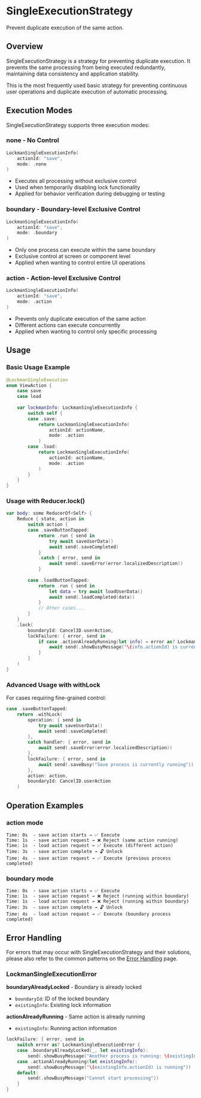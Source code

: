 # SingleExecutionStrategy

Prevent duplicate execution of the same action.

## Overview

SingleExecutionStrategy is a strategy for preventing duplicate execution. It prevents the same processing from being executed redundantly, maintaining data consistency and application stability.

This is the most frequently used basic strategy for preventing continuous user operations and duplicate execution of automatic processing.

## Execution Modes

SingleExecutionStrategy supports three execution modes:

### none - No Control

```swift
LockmanSingleExecutionInfo(
    actionId: "save",
    mode: .none
)
```

- Executes all processing without exclusive control
- Used when temporarily disabling lock functionality
- Applied for behavior verification during debugging or testing

### boundary - Boundary-level Exclusive Control

```swift
LockmanSingleExecutionInfo(
    actionId: "save", 
    mode: .boundary
)
```

- Only one process can execute within the same boundary
- Exclusive control at screen or component level
- Applied when wanting to control entire UI operations

### action - Action-level Exclusive Control

```swift
LockmanSingleExecutionInfo(
    actionId: "save",
    mode: .action  
)
```

- Prevents only duplicate execution of the same action
- Different actions can execute concurrently
- Applied when wanting to control only specific processing

## Usage

### Basic Usage Example

```swift
@LockmanSingleExecution
enum ViewAction {
    case save
    case load
    
    var lockmanInfo: LockmanSingleExecutionInfo {
        switch self {
        case .save:
            return LockmanSingleExecutionInfo(
                actionId: actionName,
                mode: .action
            )
        case .load:
            return LockmanSingleExecutionInfo(
                actionId: actionName,
                mode: .action
            )
        }
    }
}
```

### Usage with Reducer.lock()

```swift
var body: some ReducerOf<Self> {
    Reduce { state, action in
        switch action {
        case .saveButtonTapped:
            return .run { send in
                try await saveUserData()
                await send(.saveCompleted)
            }
            .catch { error, send in
                await send(.saveError(error.localizedDescription))
            }
            
        case .loadButtonTapped:
            return .run { send in
                let data = try await loadUserData()
                await send(.loadCompleted(data))
            }
            // Other cases...
        }
    }
    .lock(
        boundaryId: CancelID.userAction,
        lockFailure: { error, send in
            if case .actionAlreadyRunning(let info) = error as? LockmanSingleExecutionError {
                await send(.showBusyMessage("\(info.actionId) is currently running"))
            }
        }
    )
}
```

### Advanced Usage with withLock

For cases requiring fine-grained control:

```swift
case .saveButtonTapped:
    return .withLock(
        operation: { send in
            try await saveUserData()
            await send(.saveCompleted)
        },
        catch handler: { error, send in
            await send(.saveError(error.localizedDescription))
        },
        lockFailure: { error, send in
            await send(.saveBusy("Save process is currently running"))
        },
        action: action,
        boundaryId: CancelID.userAction
    )
```

## Operation Examples

### action mode

```
Time: 0s  - save action starts → ✅ Execute
Time: 1s  - save action request → ❌ Reject (same action running)
Time: 1s  - load action request → ✅ Execute (different action)
Time: 3s  - save action complete → 🔓 Unlock
Time: 4s  - save action request → ✅ Execute (previous process completed)
```

### boundary mode

```
Time: 0s  - save action starts → ✅ Execute
Time: 1s  - save action request → ❌ Reject (running within boundary)
Time: 1s  - load action request → ❌ Reject (running within boundary)
Time: 3s  - save action complete → 🔓 Unlock
Time: 4s  - load action request → ✅ Execute (boundary process completed)
```

## Error Handling

For errors that may occur with SingleExecutionStrategy and their solutions, please also refer to the common patterns on the [Error Handling](<doc:ErrorHandling>) page.

### LockmanSingleExecutionError

**boundaryAlreadyLocked** - Boundary is already locked
- `boundaryId`: ID of the locked boundary
- `existingInfo`: Existing lock information

**actionAlreadyRunning** - Same action is already running  
- `existingInfo`: Running action information

```swift
lockFailure: { error, send in
    switch error as? LockmanSingleExecutionError {
    case .boundaryAlreadyLocked(_, let existingInfo):
        send(.showBusyMessage("Another process is running: \(existingInfo.actionId)"))
    case .actionAlreadyRunning(let existingInfo):
        send(.showBusyMessage("\(existingInfo.actionId) is running"))
    default:
        send(.showBusyMessage("Cannot start processing"))
    }
}
```

